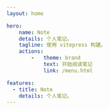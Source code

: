 ```yaml
---
layout: home

hero:
    name: Note
    details: 个人笔记。
    tagline: 使用 vitepress 构建。
    actions:
        -   theme: brand
            text: 开始阅读笔记
            link: /menu.html

features:
  - title: Note
    details: 个人笔记。
---
```

